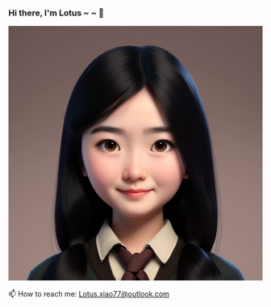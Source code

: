 ### Hi there, I'm Lotus ~ ~ 👋

<img src="lotus.png"/>


📫 How to reach me: Lotus.xiao77@outlook.com
